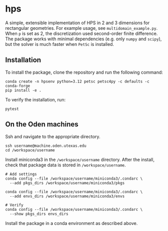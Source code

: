 # hps

A simple, extensible implementation of HPS in 2 and 3 dimensions for rectangular geometries.
For example usage, see `multidomain_example.py`. When `p` is set as 2, the discretization used second-order finite difference.
The package works with minimal dependencies (e.g. only `numpy` and `scipy`), but the solver is much faster when `PetSc` is installed.

## Installation
To install the package, clone the repository and run the following command:
```
conda create -n hpsenv python=3.12 petsc petsc4py -c defaults -c conda-forge  
pip install -e .
```
To verify the installation, run:
```
pytest
```

## On the Oden machines
Ssh and navigate to the appropriate directory.
```
ssh username@machine.oden.utexas.edu
cd /workspace/username
```
Install miniconda3 in the `/workspace/username` directory. After the install, check that package data is stored in `/workspace/username`.
```
# Add settings
conda config --file /workspace/username/miniconda3/.condarc \
  --add pkgs_dirs /workspace/username/miniconda3/pkgs

conda config --file /workspace/username/miniconda3/.condarc \
  --add envs_dirs /workspace/username/miniconda3/envs

# Verify
conda config --file /workspace/username/miniconda3/.condarc \
  --show pkgs_dirs envs_dirs
```
Install the package in a conda environment as described above.
